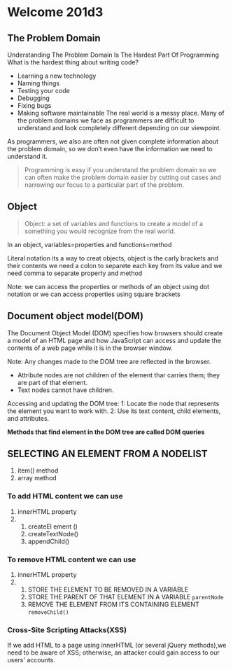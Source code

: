 # Welcome 201d3

## The Problem Domain
Understanding The Problem Domain Is The Hardest Part Of Programming
What is the hardest thing about writing code?

* Learning a new technology
* Naming things
* Testing your code
* Debugging
* Fixing bugs
* Making software maintainable
The real world is a messy place.  Many of the problem domains we face as programmers are difficult to understand and look completely different depending on our viewpoint.

As programmers, we also are often not given complete information about the problem domain, so we don’t even have the information we need to understand it.

> Programming is easy if you understand the problem domain
so we can often make the problem domain easier by cutting out cases and narrowing our focus to a particular part of the problem.

## Object
> Object: a set of variables and functions to create a model of a something you would recognize from the real world.

In an object, variables=properties and functions=method

Literal notation
its a way to creat objects, object is the carly brackets and their contents we need a colon to separete each key from its value and we need comma to separate property and method

Note: we can access the properties or methods of an object using dot notation or we can access properties using square brackets

## Document object model(DOM)
The Document Object Model (DOM) specifies how browsers should create a model of an HTML page and how JavaScript can access and update the contents of a web page while it is in the browser window.

Note: Any changes made to the DOM tree are reflected in the browser.

* Attribute nodes are not children of the element thar
carries them; they are part of that element.
* Text nodes cannot have children.

Accessing and updating the DOM tree:
1: Locate the node that represents the element you want to work with.
2: Use its text content, child elements, and attributes.


**Methods that find element in the DOM tree are called DOM queries**

## SELECTING AN ELEMENT FROM A NODELIST
1. item() method
2. array method

### To add HTML content we can use 
1. innerHTML property
2.  1. createEl ement ()
    2. createTextNode()
    3. appendChild()

### To remove HTML content we can use 
1. innerHTML property
2.  1. STORE THE ELEMENT TO BE REMOVED IN A VARIABLE
    2. STORE THE PARENT OF THAT ELEMENT IN A VARIABLE `parentNode`
    3. REMOVE THE ELEMENT FROM ITS CONTAINING ELEMENT `removeChild()`

### Cross-Site Scripting Attacks(XSS)
If we add HTML to a page using innerHTML (or several jQuery methods),we need to be aware of XSS; otherwise,
an attacker could gain access to our users' accounts.
